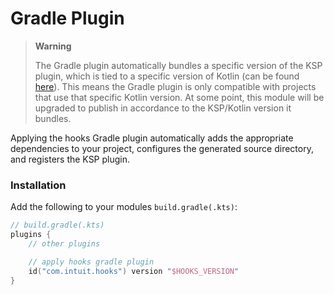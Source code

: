 # Gradle Plugin

> **Warning**
> 
> The Gradle plugin automatically bundles a specific version of the KSP plugin, which is tied to a specific version of Kotlin (can be found [here](./settings.gradle.kts#19)). This means the Gradle plugin is only compatible with projects that use that specific Kotlin version. At some point, this module will be upgraded to publish in accordance to the KSP/Kotlin version it bundles.

Applying the hooks Gradle plugin automatically adds the appropriate dependencies to your project, configures the generated source directory, and registers the KSP plugin.

### Installation

Add the following to your modules `build.gradle(.kts)`:

```kotlin
// build.gradle(.kts)
plugins {
    // other plugins

    // apply hooks gradle plugin
    id("com.intuit.hooks") version "$HOOKS_VERSION"
}
```
